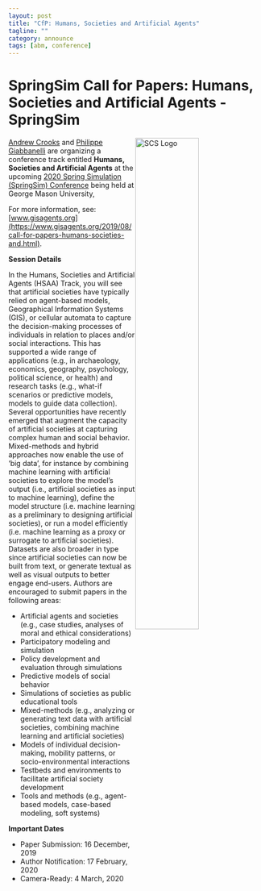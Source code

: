 ```yaml
---
layout: post
title: "CfP: Humans, Societies and Artificial Agents"
tagline: ""
category: announce
tags: [abm, conference]
---
```


# SpringSim Call for Papers: Humans, Societies and Artificial Agents - SpringSim 

<a href="http://scs.org/">
<img style="width:50%; float:right" src="https://1.bp.blogspot.com/-XWhrvYh-9CI/XWP97z3O7cI/AAAAAAAAK0s/bAHuyCZfMPgZOVn1HY_J3WR8dlg1LLIpgCLcBGAs/s1600/scs_simulation_logo_tm.png" alt="SCS Logo" />
</a>

[Andrew Crooks](https://mais.gmu.edu/people/acrooks2) and <a href="http://www.dachb.com/" target="_blank">Philippe Giabbanelli</a> are organizing a conference track entitled **Humans, Societies and Artificial Agents** at the upcoming <a href="https://scs.org/springsim/" target="_blank">2020 Spring Simulation (SpringSim) Conference</a> being held at George Mason University, 

For more information, see: [www.gisagents.org](https://www.gisagents.org/2019/08/call-for-papers-humans-societies-and.html). 

**Session Details**

In the Humans, Societies and Artificial Agents (HSAA) Track, you will see that artificial societies have typically relied on agent-based models, Geographical Information Systems (GIS), or cellular automata to capture the decision-making processes of individuals in relation to places and/or social interactions. This has supported a wide range of applications (e.g., in archaeology, economics, geography, psychology, political science, or health) and research tasks (e.g., what-if scenarios or predictive models, models to guide data collection). Several opportunities have recently emerged that augment the capacity of artificial societies at capturing complex human and social behavior. Mixed-methods and hybrid approaches now enable the use of ‘big data’, for instance by combining machine learning with artificial societies to explore the model’s output (i.e., artificial societies as input to machine learning), define the model structure (i.e. machine learning as a preliminary to designing artificial societies), or run a model efficiently (i.e. machine learning as a proxy or surrogate to artificial societies). Datasets are also broader in type since artificial societies can now be built from text, or generate textual as well as visual outputs to better engage end-users. Authors are encouraged to submit papers in the following areas:

 - Artificial agents and societies (e.g., case studies, analyses of moral and ethical considerations)
 - Participatory modeling and simulation
 - Policy development and evaluation through simulations
 - Predictive models of social behavior
 - Simulations of societies as public educational tools
 - Mixed-methods (e.g., analyzing or generating text data with artificial societies, combining machine learning and artificial societies)
 - Models of individual decision-making, mobility patterns, or socio-environmental interactions
 - Testbeds and environments to facilitate artificial society development
 - Tools and methods (e.g., agent-based models, case-based modeling, soft systems)


**Important Dates**

  - Paper Submission: 16 December, 2019 
  - Author Notification: 17 February, 2020 
  - Camera-Ready: 4 March, 2020
